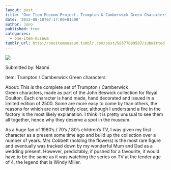 ```yaml
---
layout: post
title: "One Item Museum Project: Trumpton & Camberwick Green Characters"
date: '2013-08-18T07:17:00+01:00'
author: Jono
published: true
categories:
  - one-item-museum
tumblr_url: http://oneitemmuseum.tumblr.com/post/58577089507/submitted-by-naomi-item-trumpton-camberwick
---
```

<img src="https://ellis.scot/uploads/2013/08/trumpton.jpg" />

Submitted by: Naomi

Item: Trumpton / Camberwick Green characters

About: This is the complete set of Trumpton / Camberwick Green characters, made as part of the John Beswick collection for Royal Doulton. Each character is hand made, hand decorated and issued in a limited edition of 2500. Some are more easy to come by than others, the reasons for which are not entirely clear, although I understand a fire in the factory is the most likely explanation. I think it is pretty unusual to see them all together, hence why they deserve a spot in the museum.

As a huge fan of 1960’s / 70’s / 80’s children’s TV, I was given my first character as a present some time ago and build up the collection over a number of years. Mrs Cobbett (holding the flowers) is the most rare figure and eventually was tracked down by my wonderful Mum and Dad as a wedding present. However, predictably, if pushed for a favourite, it would have to be the same as it was watching the series on TV at the tender age of 4, the legend that is Windy Miller.
